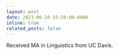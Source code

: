 ```yaml
---
layout: post
date: 2021-06-10 15:59:00-0400
inline: true
related_posts: false
---
```


Received MA in Linguistics from UC Davis.
